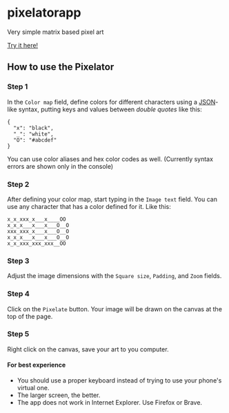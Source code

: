 # pixelatorapp
Very simple matrix based pixel art 

[Try it here!](http://pixelatorapp.herokuapp.com/)

## How to use the Pixelator

### Step 1
In the `Color map` field, define colors for different characters using a [JSON](https://en.wikipedia.org/wiki/JSON)-like syntax, putting keys and values between _double quotes_ like this:
```
{
  "x": "black",
  "_": "white",
  "O": "#abcdef"
}
```
You can use color aliases and hex color codes as well.
(Currently syntax errors are shown only in the console)

### Step 2
After defining your color map, start typing in the `Image text` field. You can use any character that has a color defined for it. Like this:
```
x_x_xxx_x___x____OO
x_x_x___x___x___O__O
xxx_xxx_x___x___O__O
x_x_x___x___x___O__O
x_x_xxx_xxx_xxx__OO
```

### Step 3
Adjust the image dimensions with the `Square size`, `Padding`, and `Zoom` fields.

### Step 4
Click on the `Pixelate` button. Your image will be drawn on the canvas at the top of the page.

### Step 5
Right click on the canvas, save your art to you computer.

#### For best experience
- You should use a proper keyboard instead of trying to use your phone's virtual one.
- The larger screen, the better.
- The app does not work in Internet Explorer. Use Firefox or Brave.
